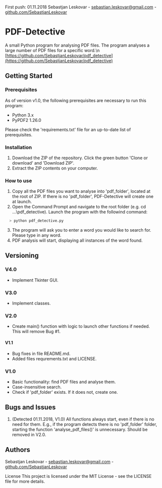 First push: 01.11.2018
Sebastjan Leskovar - [sebastjan.leskovar@gmail.com](mailto:sebastjan.leskovar@gmail.com) - [github.com/SebastjanLeskovar](https://github.com/SebastjanLeskovar)

# PDF-Detective
A small Python program for analysing PDF files. The program analyses a large number of PDF files for a specific word.\n
[https://github.com/SebastjanLeskovar/pdf_detective](https://github.com/SebastjanLeskovar/pdf_detective)

## Getting Started

### Prerequisites
As of version v1.0, the following prerequisites are necessary to run this program:
- Python 3.x
- PyPDF2 1.26.0

Please check the 'requirements.txt' file for an up-to-date list of prerequisites.

### Installation
1. Download the ZIP of the repository.
Click the green button 'Clone or download' and 'Download ZIP'.
2. Extract the ZIP contents on your computer.

### How to use
1. Copy all the PDF files you want to analyse into 'pdf_folder', located at the root of ZIP.
If there is no 'pdf_folder', PDF-Detective will create one at launch.
2. Open the Command Prompt and navigate to the root folder (e.g. cd ...\pdf_detective).
Launch the program with the followind command:
```bash
  > python pdf_detective.py
```
3. The program will ask you to enter a word you would like to search for. Please type in any word.
4. PDF analysis will start, displaying all instances of the word found.

## Versioning

### V4.0
* Implement Tkinter GUI.

### V3.0
* Implement classes.

### V2.0
* Create main() function with logic to launch other functions if needed.
This will remove Bug #1.

#### V1.1
* Bug fixes in file README.md.
* Added files requrements.txt and LICENSE.

### V1.0
* Basic functionality: find PDF files and analyse them.
* Case-insensitive search.
* Check if 'pdf_folder' exists. If it does not, create one.

## Bugs and Issues
1. (Detected 01.11.2018, V1.0) All functions always start, even if there is no need for them. E.g., if the program detects there is no 'pdf_folder' folder, starting the function 'analyse_pdf_files()' is unnecessary.
Should be removed in V2.0.

## Authors
Sebastjan Leskovar - [sebastjan.leskovar@gmail.com](mailto:sebastjan.leskovar@gmail.com) - [github.com/SebastjanLeskovar](https://github.com/SebastjanLeskovar)

License
This project is licensed under the MIT License - see the LICENSE file for more details.
